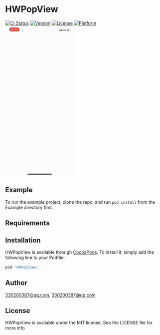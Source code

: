 # HWPopView

[![CI Status](https://img.shields.io/travis/330200387@qq.com/HWPopView.svg?style=flat)](https://travis-ci.org/330200387@qq.com/HWPopView)
[![Version](https://img.shields.io/cocoapods/v/HWPopView.svg?style=flat)](https://cocoapods.org/pods/HWPopView)
[![License](https://img.shields.io/cocoapods/l/HWPopView.svg?style=flat)](https://cocoapods.org/pods/HWPopView)
[![Platform](https://img.shields.io/cocoapods/p/HWPopView.svg?style=flat)](https://cocoapods.org/pods/HWPopView)
![Gif](https://github.com/tangzhifengjluzh/HWPopView/blob/master/Example/gif/ScreenRecording_12-25-2019-14-34-59.gif)
## Example

To run the example project, clone the repo, and run `pod install` from the Example directory first.

## Requirements

## Installation

HWPopView is available through [CocoaPods](https://cocoapods.org). To install
it, simply add the following line to your Podfile:

```ruby
pod 'HWPopView'
```

## Author

330200387@qq.com, 330200387@qq.com

## License

HWPopView is available under the MIT license. See the LICENSE file for more info.
